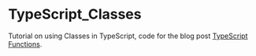 # TypeScript_Classes
Tutorial on using Classes in TypeScript, code for the blog post [TypeScript Functions](http://mobilemancer.com/2015/11/17/typescript-classes/ "TypeScript Functions"). 

